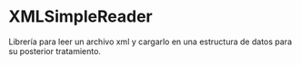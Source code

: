 # XMLSimpleReader
Librería para leer un archivo xml y cargarlo en una estructura de datos para su posterior tratamiento.
